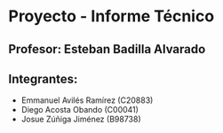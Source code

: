 # Proyecto - Informe Técnico
## Profesor: Esteban Badilla Alvarado
## Integrantes:
- Emmanuel Avilés Ramírez (C20883)
- Diego Acosta Obando (C00041)
- Josue Zúñiga Jiménez (B98738)
